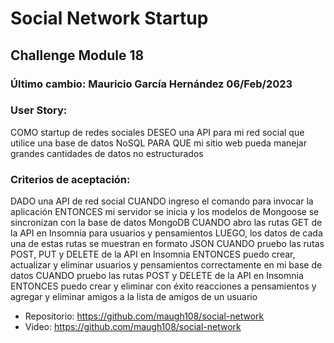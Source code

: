 # Social Network Startup
## Challenge Module 18
### Último cambio: Mauricio García Hernández 06/Feb/2023

### User Story:
COMO startup de redes sociales
DESEO una API para mi red social que utilice una base de datos NoSQL
PARA QUE mi sitio web pueda manejar grandes cantidades de datos no estructurados


### Criterios de aceptación:
DADO una API de red social
CUANDO ingreso el comando para invocar la aplicación
ENTONCES mi servidor se inicia y los modelos de Mongoose se sincronizan con la base de datos MongoDB
CUANDO abro las rutas GET de la API en Insomnia para usuarios y pensamientos
LUEGO, los datos de cada una de estas rutas se muestran en formato JSON
CUANDO pruebo las rutas POST, PUT y DELETE de la API en Insomnia
ENTONCES puedo crear, actualizar y eliminar usuarios y pensamientos correctamente en mi base de datos
CUANDO pruebo las rutas POST y DELETE de la API en Insomnia
ENTONCES puedo crear y eliminar con éxito reacciones a pensamientos y agregar y eliminar amigos a la lista de amigos de un usuario

* Repositorio: https://github.com/maugh108/social-network
* Video: https://github.com/maugh108/social-network

